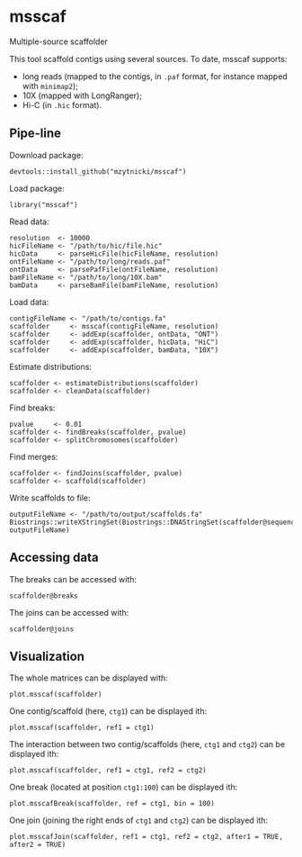 # msscaf
Multiple-source scaffolder

This tool scaffold contigs using several sources.
To date, msscaf supports:
 - long reads (mapped to the contigs, in `.paf` format, for instance mapped with `minimap2`);
 - 10X (mapped with LongRanger);
 - Hi-C (in `.hic` format).

## Pipe-line

Download package:
```
devtools::install_github("mzytnicki/msscaf")
```

Load package:
```
library("msscaf")
```

Read data:
```
resolution  <- 10000
hicFileName <- "/path/to/hic/file.hic"
hicData     <- parseHicFile(hicFileName, resolution)
ontFileName <- "/path/to/long/reads.paf"
ontData     <- parsePafFile(ontFileName, resolution)
bamFileName <- "/path/to/long/10X.bam"
bamData     <- parseBamFile(bamFileName, resolution)
```

Load data:
```
contigFileName <- "/path/to/contigs.fa"
scaffolder     <- msscaf(contigFileName, resolution)
scaffolder     <- addExp(scaffolder, ontData, "ONT")
scaffolder     <- addExp(scaffolder, hicData, "HiC")
scaffolder     <- addExp(scaffolder, bamData, "10X")
```

Estimate distributions:
```
scaffolder <- estimateDistributions(scaffolder)
scaffolder <- cleanData(scaffolder)
```

Find breaks:
```
pvalue     <- 0.01
scaffolder <- findBreaks(scaffolder, pvalue)
scaffolder <- splitChromosomes(scaffolder)
```

Find merges:
```
scaffolder <- findJoins(scaffolder, pvalue)
scaffolder <- scaffold(scaffolder)
```

Write scaffolds to file:
```
outputFileName <- "/path/to/output/scaffolds.fa"
Biostrings::writeXStringSet(Biostrings::DNAStringSet(scaffolder@sequences), outputFileName)
```


## Accessing data

The breaks can be accessed with:
```
scaffolder@breaks
```
The joins can be accessed with:
```
scaffolder@joins
```


## Visualization

The whole matrices can be displayed with:
```
plot.msscaf(scaffolder)
```

One contig/scaffold (here, `ctg1`) can be displayed ith:
```
plot.msscaf(scaffolder, ref1 = ctg1)
```

The interaction between two contig/scaffolds (here, `ctg1` and `ctg2`) can be displayed ith:
```
plot.msscaf(scaffolder, ref1 = ctg1, ref2 = ctg2)
```

One break (located at position `ctg1:100`) can be displayed ith:
```
plot.msscafBreak(scaffolder, ref = ctg1, bin = 100)
```

One join (joining the right ends of `ctg1` and `ctg2`) can be displayed ith:
```
plot.msscafJoin(scaffolder, ref1 = ctg1, ref2 = ctg2, after1 = TRUE, after2 = TRUE)
```
